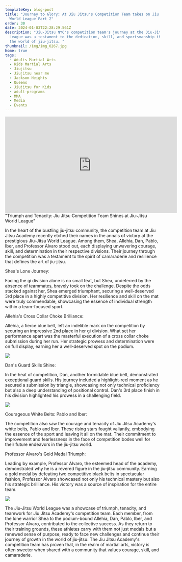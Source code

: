 ```yaml
---
templateKey: blog-post
title: "Journey to Glory: At Jiu Jitsu's Competition Team takes on Jiu Jitsu
  World League Part 2"
order: 30
date: 2024-01-03T22:28:29.561Z
description: "Jiu-Jitsu NYC's competition team's journey at the Jiu-Jitsu World
  League was a testament to the dedication, skill, and sportsmanship that define
  the world of jiu-jitsu. "
thumbnail: /img/img_0267.jpg
home: true
tags:
  - Adults Martial Arts
  - Kids Martial Arts
  - Jiujitsu
  - Jiujitsu near me
  - Jackson Heights
  - Queens
  - Jiujitsu for Kids
  - adult-programs
  - MMA
  - Media
  - Events
---
```

<iframe width="560" height="315" src="https://www.youtube.com/embed/Yd49ffLFh6E?si=4Q5DaH4mtmk8YyR_" title="YouTube video player" frameborder="0" allow="accelerometer; autoplay; clipboard-write; encrypted-media; gyroscope; picture-in-picture; web-share" allowfullscreen></iframe>"Triumph and Tenacity: Jiu Jitsu Competition Team Shines at Jiu-Jitsu World League"

In the heart of the bustling jiu-jitsu community, the competition team at Jiu Jitsu Academy recently etched their names in the annals of victory at the prestigious Jiu-Jitsu World League. Among them, Shea, Allehia, Dan, Pablo, Iber, and Professor Alvaro stood out, each displaying unwavering courage, skill, and determination in their respective divisions. Their journey through the competition was a testament to the spirit of camaraderie and resilience that defines the art of jiu-jitsu.

Shea's Lone Journey:

Facing the gi division alone is no small feat, but Shea, undeterred by the absence of teammates, bravely took on the challenge. Despite the odds stacked against her, Shea emerged triumphant, securing a well-deserved 3rd place in a highly competitive division. Her resilience and skill on the mat were truly commendable, showcasing the essence of individual strength within a team-focused sport.

Allehia's Cross Collar Choke Brilliance:

Allehia, a fierce blue belt, left an indelible mark on the competition by securing an impressive 2nd place in her gi division. What set her performance apart was the masterful execution of a cross collar choke submission during her run. Her strategic prowess and determination were on full display, earning her a well-deserved spot on the podium.

![](/img/img_0269.jpg)

Dan's Guard Skills Shine:

In the heat of competition, Dan, another formidable blue belt, demonstrated exceptional guard skills. His journey included a highlight-reel moment as he secured a submission by triangle, showcasing not only technical proficiency but also a deep understanding of positional control. Dan's 3rd place finish in his division highlighted his prowess in a challenging field.

![](/img/img_0268.jpg)

Courageous White Belts: Pablo and Iber:

The competition also saw the courage and tenacity of Jiu Jitsu Academy's white belts, Pablo and Iber. These rising stars fought valiantly, embodying the essence of the sport and leaving it all on the mat. Their commitment to improvement and fearlessness in the face of competition bodes well for their future endeavors in the jiu-jitsu world.

Professor Alvaro's Gold Medal Triumph:

Leading by example, Professor Alvaro, the esteemed head of the academy, demonstrated why he is a revered figure in the jiu-jitsu community. Earning a gold medal by defeating two competitive black belts in spectacular fashion, Professor Alvaro showcased not only his technical mastery but also his strategic brilliance. His victory was a source of inspiration for the entire team.

![](/img/img_0270.jpg)

The Jiu-Jitsu World League was a showcase of triumph, tenacity, and teamwork for Jiu Jitsu Academy's competition team. Each member, from the lone warrior Shea to the podium-bound Allehia, Dan, Pablo, Iber, and Professor Alvaro, contributed to the collective success. As they return to their training grounds, these athletes carry with them not just medals but a renewed sense of purpose, ready to face new challenges and continue their journey of growth in the world of jiu-jitsu. The Jiu Jitsu Academy's competition team has proven that, in the realm of martial arts, victory is often sweeter when shared with a community that values courage, skill, and camaraderie.